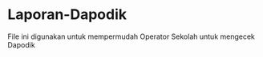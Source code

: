 Laporan-Dapodik
===============

File ini digunakan untuk mempermudah Operator Sekolah untuk mengecek Dapodik
